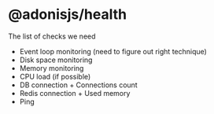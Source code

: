 # @adonisjs/health

The list of checks we need

- Event loop monitoring (need to figure out right technique)
- Disk space monitoring
- Memory monitoring
- CPU load (if possible)
- DB connection + Connections count
- Redis connection + Used memory
- Ping
